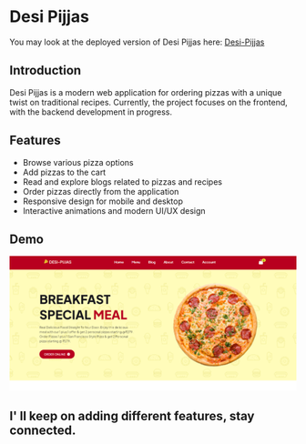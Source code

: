 # Desi Pijjas

You may look at the deployed version of Desi Pijjas here: [Desi-Pijjas](https://desi-pijja-iadityaguptas-projects.vercel.app/)

## Introduction
Desi Pijjas is a modern web application for ordering pizzas with a unique twist on traditional recipes. Currently, the project focuses on the frontend, with the backend development in progress.

## Features
- Browse various pizza options
- Add pizzas to the cart
- Read and explore blogs related to pizzas and recipes
- Order pizzas directly from the application
- Responsive design for mobile and desktop
- Interactive animations and modern UI/UX design

## Demo

![Demo Image](./Demo.png)

## I' ll keep on adding different features, stay connected.
